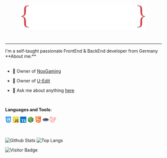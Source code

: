 <p align="center"><a href="https://anuraghazra.github.io"><img width="80%" src="./images/tc.png" /></a></p>

<br>
<hr>
I'm a self-taught passionate FrontEnd & BackEnd developer from Germany

<br>
**About me:**
<br><br>

- 💼 Owner of [NoxGaming](http://noxgn.com/)

- 💼 Owner of [U-Edit](https://unturned.uedit.co/)

- 💬 Ask me about anything [here](https://github.com/TeemoCell/TeemoCell/issues)

<br>

**Languages and Tools:**

<code><img height="20" src="./images/css-3.png"></code>
<code><img height="20" src="./images/javascript.png"></code>
<code><img height="20" src="./images/typescript.png"></code>
<code><img height="20" src="./images/nodejs.png"></code>
<code><img height="20" src="./images/html.png"></code>
<code><img height="20" src="./images/php.png"></code>
<code><img height="20" src="./images/Laravel.svg"></code>

<br>

![Github Stats](https://github-readme-stats.vercel.app/api?username=TeemoCell&count_private=true&show_icons=true&include_all_commits=true&hide_border=true&theme=onedark)
![Top Langs](https://github-readme-stats.vercel.app/api/top-langs/?username=TeemoCell&layout=compact&hide_border=true&theme=onedark)

![Visitor Badge](https://visitor-badge.laobi.icu/badge?page_id=TeemoCell.TeemoCell)